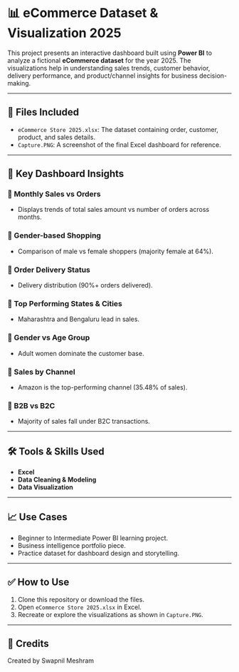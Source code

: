 # 📊 eCommerce Dataset & Visualization 2025

This project presents an interactive dashboard built using **Power BI** to analyze a fictional **eCommerce dataset** for the year 2025. The visualizations help in understanding sales trends, customer behavior, delivery performance, and product/channel insights for business decision-making.

---

## 📁 Files Included

- `eCommerce Store 2025.xlsx`: The dataset containing order, customer, product, and sales details.
- `Capture.PNG`: A screenshot of the final Excel dashboard for reference.

---

## 📌 Key Dashboard Insights

### 🔸 Monthly Sales vs Orders
- Displays trends of total sales amount vs number of orders across months.

### 🔸 Gender-based Shopping
- Comparison of male vs female shoppers (majority female at 64%).

### 🔸 Order Delivery Status
- Delivery distribution (90%+ orders delivered).

### 🔸 Top Performing States & Cities
- Maharashtra and Bengaluru lead in sales.

### 🔸 Gender vs Age Group
- Adult women dominate the customer base.

### 🔸 Sales by Channel
- Amazon is the top-performing channel (35.48% of sales).

### 🔸 B2B vs B2C
- Majority of sales fall under B2C transactions.

---

## 🛠 Tools & Skills Used

- **Excel**
- **Data Cleaning & Modeling**
- **Data Visualization**

---

## 📈 Use Cases

- Beginner to Intermediate Power BI learning project.
- Business intelligence portfolio piece.
- Practice dataset for dashboard design and storytelling.

---

## ✅ How to Use

1. Clone this repository or download the files.
2. Open `eCommerce Store 2025.xlsx` in Excel.
3. Recreate or explore the visualizations as shown in `Capture.PNG`.

---

## 🙌 Credits

Created by Swapnil Meshram  

